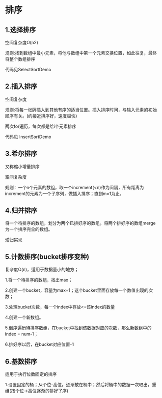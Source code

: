 # 排序

## 1.选择排序

空间复杂度O(n2)

规则:找到数组中最小元素，将他与数组中第一个元素交换位置，如此往复，最终将整个数组排序

代码见SelectSortDemo

## 2.插入排序

空间复杂度

规则:将每一张牌插入到其他有序的适当位置。插入排序时间，与输入元素的初始顺序有关。(约接近排序好，速度越快)

两次for遍历，每次都是给i个元素排序

代码见 InsertSortDemo

## 3.希尔排序

又称缩小增量排序

空间复杂度

规则：一个n个元素的数组，取一个increment(<n)作为间隔，所有距离为increment的元素为一个子序列，做插入排序；直到m=1为止。

## 4.归并排序

将一个待排序的数组，划分为两个已排好序的数组。将两个排好序的数组merge为一个排序完全的数组。

递归实现

## 5.计数排序(bucket排序变种)

复杂度O(n)，适用于数据量小的地方；

1.将一个待排序的数组，找出max；

2.创建一个bucket，容量为max+1；这个bucket里面存放每一个数值出现的次数；

3.处理bucket次数，每一个index中存放<=该index的数量

4.创建一个新数组。

5.倒序遍历待排序数组，在bucket中找到该数据对应的次数，那么新数组中的index = num-1；

6.排好序以后，在bucket对应位置-1

## 6.基数排序

适用于执行位数固定的排序

1.设置固定的桶；从个位-高位，逐渐放在桶中；然后将桶中的数据一次取出，重组(按个位->高位逐渐的排好了序)

